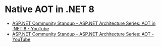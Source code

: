 # Native AOT in .NET 8
- [ASP.NET Community Standup - ASP.NET Architecture Series: AOT in .NET 8 - YouTube](https://www.youtube.com/watch?v=qNu0IAxDab8)
- [ASP.NET Community Standup - ASP.NET Architecture Series: AOT - YouTube](https://www.youtube.com/watch?v=km9CnGYBafI)

